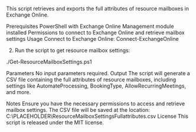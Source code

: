 This script retrieves and exports the full attributes of resource mailboxes in Exchange Online.

Prerequisites
PowerShell with Exchange Online Management module installed
Permissions to connect to Exchange Online and retrieve mailbox settings
Usage
Connect to Exchange Online:
Connect-ExchangeOnline  
 
2. Run the script to get resource mailbox settings:

./Get-ResourceMailboxSettings.ps1  
 

Parameters
No input parameters required.
Output
The script will generate a CSV file containing the full attributes of resource mailboxes, including settings like AutomateProcessing, BookingType, AllowRecurringMeetings, and more.

Notes
Ensure you have the necessary permissions to access and retrieve mailbox settings.
The CSV file will be saved at the location: C:\PLACEHOLDER\ResourceMailboxSettingsFullattributes.csv
License
This script is released under the MIT license.

